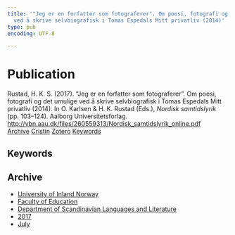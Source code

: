 ```yaml
---
title: '"Jeg er en forfatter som fotograferer". Om poesi, fotografi og det umulige
  ved å skrive selvbiografisk i Tomas Espedals Mitt privatliv (2014)'
type: pub
encoding: UTF-8

---
```

<h1>Publication</h1>
<article id="csl-bib-container-H7VSAQXH" class="csl-bib-container">
  <div class="csl-bib-body"> <div class="csl-entry">Rustad, H. K. S. (2017). “Jeg er en forfatter som fotograferer”. Om poesi, fotografi og det umulige ved å skrive selvbiografisk i Tomas Espedals Mitt privatliv (2014). In O. Karlsen &#38; H. K. Rustad (Eds.), <i>Nordisk samtidslyrik</i> (pp. 103–124). Aalborg Universitetsforlag. <a href="http://vbn.aau.dk/files/260559313/Nordisk_samtidslyrik_online.pdf">http://vbn.aau.dk/files/260559313/Nordisk_samtidslyrik_online.pdf</a></div> </div>
  <div class="csl-bib-buttons">
    <a href="#taxonomy-article-H7VSAQXH" alt="archive" class="csl-bib-button">Archive</a>
    <a href="https://app.cristin.no/results/show.jsf?id=1482874" alt="Cristin" class="csl-bib-button">Cristin</a>
    <a href="http://zotero.org/groups/5881554/items/H7VSAQXH" alt="Zotero" class="csl-bib-button">Zotero</a>
    <a href="#keywords-article-H7VSAQXH" alt="keywords" class="csl-bib-button">Keywords</a>
  </div>
  <div id="csl-bib-meta-container-H7VSAQXH"></div>
</article>
<div id="csl-bib-meta-H7VSAQXH" class="csl-bib-meta">
  <article id="keywords-article-H7VSAQXH" class="keywords-article">
    <h1>Keywords</h1>
    
  </article>
  <article id="taxonomy-article-H7VSAQXH" class="taxonomy-article">
    <h1>Archive</h1>
    <ul>
      <li>
        <a href="/en/archive/?key=3DCRN523">University of Inland Norway</a>
      </li>
      <li>
        <a href="/en/archive/?key=WYNZA47F">Faculty of Education</a>
      </li>
      <li>
        <a href="/en/archive/?key=T9U6ILTU">Department of Scandinavian Languages and Literature</a>
      </li>
      <li>
        <a href="/en/archive/?key=ZXPJXTL9">2017</a>
      </li>
      <li>
        <a href="/en/archive/?key=4AH4LS47">July</a>
      </li>
    </ul>
  </article>
</div>
